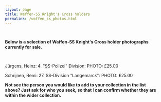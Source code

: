 ```yaml
---
layout: page
title: Waffen-SS Knight's Cross holders
permalink: /waffen_ss_photos.html
---
```


<div id="axisforces">
<p float="left">

</p>  
<br />  
<p><b>Below is a selection of Waffen-SS Knight's Cross holder photographs currently for sale.</b></p>
<br />
<p>Jürgens,	Heinz: 4. "SS-Polizei" Division:	PHOTO:	£25.00
<p>Schrijnen,	Remi:	27. SS-Division "Langemarck":	PHOTO: £25.00
<br />
<p><b><centre>Not see the person you would like to add to your collection in the list above? Just ask for who you seek, so that I can confirm whether they are within the wider collection.
